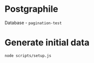 # Postgraphile 

Database - `pagination-test`

# Generate initial data

```bash
node scripts/setup.js
```
